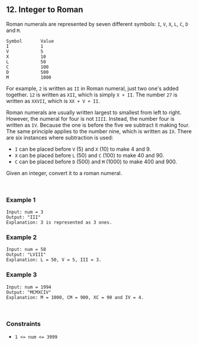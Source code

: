 ## 12. Integer to Roman

Roman numerals are represented by seven different symbols: `I`, `V`, `X`, `L`, `C`, `D` and `M`.

```
Symbol       Value
I            1
V            5
X            10
L            50
C            100
D            500
M            1000
```

For example, `2` is written as `II` in Roman numeral, just two one's added together. `12` is written as `XII`, which is simply `X + II`. The number `27` is written as `XXVII`, which is `XX + V + II`.  
  
Roman numerals are usually written largest to smallest from left to right. However, the numeral for four is not `IIII`. Instead, the number four is written as `IV`. Because the one is before the five we subtract it making four. The same principle applies to the number nine, which is written as `IX`. There are six instances where subtraction is used:

* `I` can be placed before `V` (5) and `X` (10) to make 4 and 9. 
* `X` can be placed before `L` (50) and `C` (100) to make 40 and 90. 
* `C` can be placed before `D` (500) and `M` (1000) to make 400 and 900.

Given an integer, convert it to a roman numeral.

<br>

### Example 1

```
Input: num = 3
Output: "III"
Explanation: 3 is represented as 3 ones.
```

### Example 2

```
Input: num = 58
Output: "LVIII"
Explanation: L = 50, V = 5, III = 3.
```

### Example 3

```
Input: num = 1994
Output: "MCMXCIV"
Explanation: M = 1000, CM = 900, XC = 90 and IV = 4.
```

<br>

### Constraints

* `1 <= num <= 3999`
